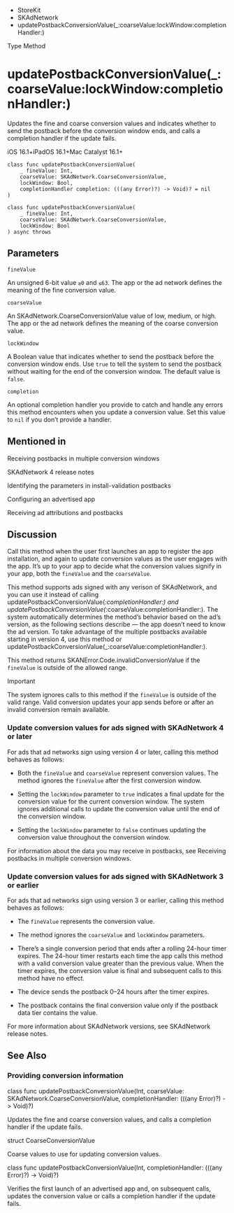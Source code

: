 

- StoreKit
- SKAdNetwork
-  updatePostbackConversionValue(\_:coarseValue:lockWindow:completionHandler:) 

Type Method

# updatePostbackConversionValue(\_:coarseValue:lockWindow:completionHandler:)

Updates the fine and coarse conversion values and indicates whether to send the postback before the conversion window ends, and calls a completion handler if the update fails.

iOS 16.1+iPadOS 16.1+Mac Catalyst 16.1+

``` source
class func updatePostbackConversionValue(
    _ fineValue: Int,
    coarseValue: SKAdNetwork.CoarseConversionValue,
    lockWindow: Bool,
    completionHandler completion: (((any Error)?) -> Void)? = nil
)
```

``` source
class func updatePostbackConversionValue(
    _ fineValue: Int,
    coarseValue: SKAdNetwork.CoarseConversionValue,
    lockWindow: Bool
) async throws
```

## Parameters 

`fineValue`  

An unsigned 6-bit value `≥0` and `≤63`. The app or the ad network defines the meaning of the fine conversion value.

`coarseValue`  

An SKAdNetwork.CoarseConversionValue value of low, medium, or high. The app or the ad network defines the meaning of the coarse conversion value.

`lockWindow`  

A Boolean value that indicates whether to send the postback before the conversion window ends. Use `true` to tell the system to send the postback without waiting for the end of the conversion window. The default value is `false`.

`completion`  

An optional completion handler you provide to catch and handle any errors this method encounters when you update a conversion value. Set this value to `nil` if you don’t provide a handler.

## Mentioned in 

Receiving postbacks in multiple conversion windows

SKAdNetwork 4 release notes

Identifying the parameters in install-validation postbacks

Configuring an advertised app

Receiving ad attributions and postbacks

## Discussion

Call this method when the user first launches an app to register the app installation, and again to update conversion values as the user engages with the app. It’s up to your app to decide what the conversion values signify in your app, both the `fineValue` and the `coarseValue`.

This method supports ads signed with any verison of SKAdNetwork, and you can use it instead of calling updatePostbackConversionValue(_:completionHandler:) and updatePostbackConversionValue(_:coarseValue:completionHandler:). The system automatically determines the method’s behavior based on the ad’s version, as the following sections describe — the app doesn’t need to know the ad version. To take advantage of the multiple postbacks available starting in version 4, use this method or updatePostbackConversionValue(_:coarseValue:completionHandler:).

This method returns SKANError.Code.invalidConversionValue if the `fineValue` is outside of the allowed range.

Important

The system ignores calls to this method if the `fineValue` is outside of the valid range. Valid conversion updates your app sends before or after an invalid conversion remain available.

### Update conversion values for ads signed with SKAdNetwork 4 or later

For ads that ad networks sign using version 4 or later, calling this method behaves as follows:

- Both the `fineValue` and `coarseValue` represent conversion values. The method ignores the `fineValue` after the first conversion window.

- Setting the `lockWindow` parameter to `true` indicates a final update for the conversion value for the current conversion window. The system ignores additional calls to update the conversion value until the end of the conversion window.

- Setting the `lockWindow` parameter to `false` continues updating the conversion value throughout the conversion window.

For information about the data you may receive in postbacks, see Receiving postbacks in multiple conversion windows.

### Update conversion values for ads signed with SKAdNetwork 3 or earlier

For ads that ad networks sign using version 3 or earlier, calling this method behaves as follows:

- The `fineValue` represents the conversion value.

- The method ignores the `coarseValue` and `lockWindow` parameters.

- There’s a single conversion period that ends after a rolling 24-hour timer expires. The 24-hour timer restarts each time the app calls this method with a valid conversion value greater than the previous value. When the timer expires, the conversion value is final and subsequent calls to this method have no effect.

- The device sends the postback 0–24 hours after the timer expires.

- The postback contains the final conversion value only if the postback data tier contains the value.

For more information about SKAdNetwork versions, see SKAdNetwork release notes.

## See Also

### Providing conversion information

class func updatePostbackConversionValue(Int, coarseValue: SKAdNetwork.CoarseConversionValue, completionHandler: (((any Error)?) -> Void)?)

Updates the fine and coarse conversion values, and calls a completion handler if the update fails.

struct CoarseConversionValue

Coarse values to use for updating conversion values.

class func updatePostbackConversionValue(Int, completionHandler: (((any Error)?) -> Void)?)

Verifies the first launch of an advertised app and, on subsequent calls, updates the conversion value or calls a completion handler if the update fails.

